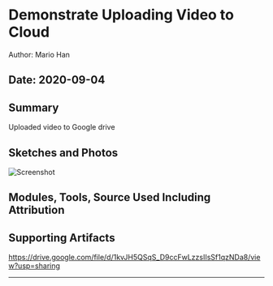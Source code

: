 #  Demonstrate Uploading Video to Cloud

Author: Mario Han

Date: 2020-09-04
-----

## Summary
Uploaded video to Google drive 

## Sketches and Photos

![Screenshot](https://drive.google.com/uc?export=view&id=1kvJH5QSqS_D9ccFwLzzsIIsSf1qzNDa8)
## Modules, Tools, Source Used Including Attribution


## Supporting Artifacts
https://drive.google.com/file/d/1kvJH5QSqS_D9ccFwLzzsIIsSf1qzNDa8/view?usp=sharing

-----
